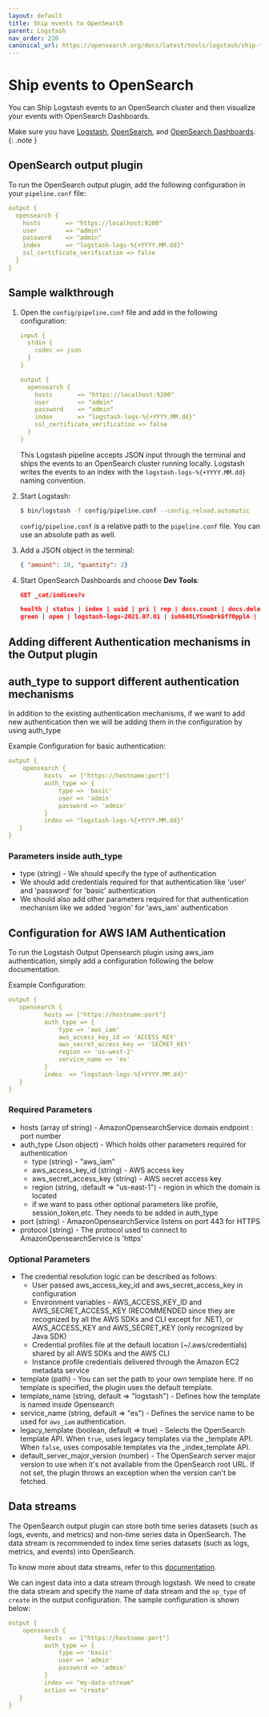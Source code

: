 ```yaml
---
layout: default
title: Ship events to OpenSearch
parent: Logstash
nav_order: 220
canonical_url: https://opensearch.org/docs/latest/tools/logstash/ship-to-opensearch/
---
```


# Ship events to OpenSearch

You can Ship Logstash events to an OpenSearch cluster and then visualize your events with OpenSearch Dashboards.

Make sure you have [Logstash]({{site.url}}{{site.baseurl}}/clients/logstash/index#install-logstash), [OpenSearch]({{site.url}}{{site.baseurl}}/install-and-configure/install-opensearch/index/), and [OpenSearch Dashboards]({{site.url}}{{site.baseurl}}/install-and-configure/install-dashboards/index/).
{: .note }

## OpenSearch output plugin

To run the OpenSearch output plugin, add the following configuration in your `pipeline.conf` file:

```yml
output {
  opensearch {
    hosts       => "https://localhost:9200"
    user        => "admin"
    password    => "admin"
    index       => "logstash-logs-%{+YYYY.MM.dd}"
    ssl_certificate_verification => false
  }
}
```


## Sample walkthrough

1.  Open the `config/pipeline.conf` file and add in the following configuration:

    ```yml
    input {
      stdin {
        codec => json
      }
    }

    output {
      opensearch {
        hosts       => "https://localhost:9200"
        user        => "admin"
        password    => "admin"
        index       => "logstash-logs-%{+YYYY.MM.dd}"
        ssl_certificate_verification => false
      }
    }
    ```

    This Logstash pipeline accepts JSON input through the terminal and ships the events to an OpenSearch cluster running locally. Logstash writes the events to an index with the `logstash-logs-%{+YYYY.MM.dd}` naming convention.

2. Start Logstash:

    ```bash
    $ bin/logstash -f config/pipeline.conf --config.reload.automatic
    ```

    `config/pipeline.conf` is a relative path to the `pipeline.conf` file. You can use an absolute path as well.

3. Add a JSON object in the terminal:

    ```json
    { "amount": 10, "quantity": 2}
    ```

4. Start OpenSearch Dashboards and choose **Dev Tools**:

    ```json
    GET _cat/indices?v

    health | status | index | uuid | pri | rep | docs.count | docs.deleted | store.size | pri.store.size
    green | open | logstash-logs-2021.07.01 | iuh648LYSnmQrkGf70pplA | 1 | 1 | 1 | 0 | 10.3kb | 5.1kb
    ```

## Adding different Authentication mechanisms in the Output plugin

## auth_type to support different authentication mechanisms

In addition to the existing authentication mechanisms, if we want to add new authentication then we will be adding them in the configuration by using auth_type

Example Configuration for basic authentication:

```yml
output {    
    opensearch {        
          hosts  => ["https://hostname:port"]     
          auth_type => {            
              type => 'basic'           
              user => 'admin'           
              password => 'admin'           
          }             
          index => "logstash-logs-%{+YYYY.MM.dd}"       
   }            
}               
```
### Parameters inside auth_type

- type (string) - We should specify the type of authentication
- We should add credentials required for that authentication like 'user' and 'password' for 'basic' authentication
- We should also add other parameters required for that authentication mechanism like we added 'region' for 'aws_iam' authentication

## Configuration for AWS IAM Authentication

To run the Logstash Output Opensearch plugin using aws_iam authentication, simply add a configuration following the below documentation.

Example Configuration:

```yml
output {        
   opensearch {     
          hosts => ["https://hostname:port"]              
          auth_type => {    
              type => 'aws_iam'     
              aws_access_key_id => 'ACCESS_KEY'     
              aws_secret_access_key => 'SECRET_KEY'     
              region => 'us-west-2'    
              service_name => 'es'     
          }         
          index  => "logstash-logs-%{+YYYY.MM.dd}"      
   }            
}
```

### Required Parameters

- hosts (array of string) - AmazonOpensearchService domain endpoint : port number
- auth_type (Json object) - Which holds other parameters required for authentication
    - type (string) - "aws_iam"
    - aws_access_key_id (string) - AWS access key
    - aws_secret_access_key (string) - AWS secret access key
    - region (string, :default => "us-east-1") - region in which the domain is located
    - if we want to pass other optional parameters like profile, session_token,etc. They needs to be added in auth_type
- port (string) - AmazonOpensearchService listens on port 443 for HTTPS
- protocol (string) - The protocol used to connect to AmazonOpensearchService is 'https'

### Optional Parameters
- The credential resolution logic can be described as follows:
    - User passed aws_access_key_id and aws_secret_access_key in configuration
    - Environment variables - AWS_ACCESS_KEY_ID and AWS_SECRET_ACCESS_KEY (RECOMMENDED since they are recognized by all the AWS SDKs and CLI except for .NET), or AWS_ACCESS_KEY and AWS_SECRET_KEY (only recognized by Java SDK)
    - Credential profiles file at the default location (~/.aws/credentials) shared by all AWS SDKs and the AWS CLI
    - Instance profile credentials delivered through the Amazon EC2 metadata service
- template (path) - You can set the path to your own template here. If no template is specified, the plugin uses the default template.
- template_name (string, default => "logstash") - Defines how the template is named inside Opensearch
- service_name (string, default => "es") - Defines the service name to be used for `aws_iam` authentication.
- legacy_template (boolean, default => true) - Selects the OpenSearch template API. When `true`, uses legacy templates via the _template API. When `false`, uses composable templates via the _index_template API.
- default_server_major_version (number) - The OpenSearch server major version to use when it's not available from the OpenSearch root URL. If not set, the plugin throws an exception when the version can't be fetched.

## Data streams

The OpenSearch output plugin can store both time series datasets (such as logs, events, and metrics) and non-time series data in OpenSearch.
The data stream is recommended to index time series datasets (such as logs, metrics, and events) into OpenSearch.

To know more about data streams, refer to this [documentation](https://opensearch.org/docs/latest/opensearch/data-streams/).

We can ingest data into a data stream through logstash. We need to create the data stream and specify the name of data stream and the `op_type` of `create` in the output configuration. The sample configuration is shown below:

```yml
output {    
    opensearch {        
          hosts  => ["https://hostname:port"]     
          auth_type => {            
              type => 'basic'           
              user => 'admin'           
              password => 'admin'           
          }
          index => "my-data-stream"
          action => "create"
   }            
}               
```
